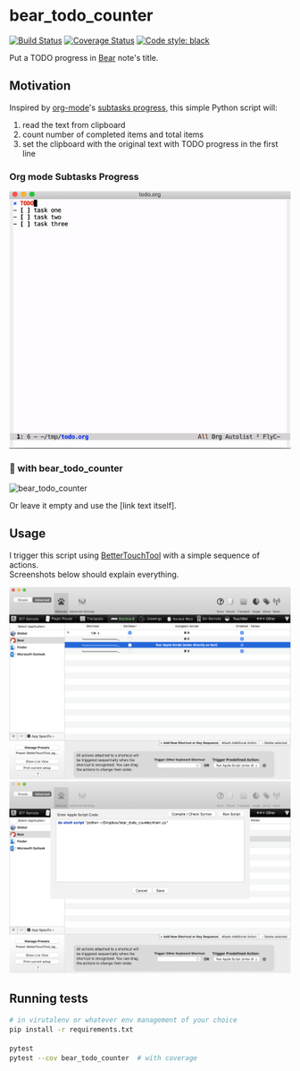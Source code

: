 # bear_todo_counter

[![Build Status](https://travis-ci.com/attomos/bear_todo_counter.svg?branch=master)](https://travis-ci.com/attomos/bear_todo_counter)
<a href='https://coveralls.io/github/attomos/bear_todo_counter?branch=master'><img src='https://coveralls.io/repos/github/attomos/bear_todo_counter/badge.svg?branch=master&kill_cache=1' alt='Coverage Status' /></a>
<a href="https://github.com/psf/black"><img alt="Code style: black" src="https://img.shields.io/badge/code%20style-black-000000.svg"></a>

Put a TODO progress in [Bear][bear] note's title.

## Motivation
Inspired by [org-mode][org-mode]'s [subtasks progress][org-mode-tasks], this simple Python script will:
1. read the text from clipboard
2. count number of completed items and total items
3. set the clipboard with the original text with TODO progress in the first line

### Org mode Subtasks Progress
![org-mode subtasks progress](./images/emacs.gif "org-mode subtasks progress")

### :bear: with bear_todo_counter
![bear_todo_counter](./images/bear.gif "bear_todo_counter")

Or leave it empty and use the [link text itself].


## Usage

I trigger this script using [BetterTouchTool][btt] with a simple sequence of actions.  
Screenshots below should explain everything.

![BTT Actions](./images/btt.png "BTT Actions")
![BTT Applescript](./images/btt2.png "BTT Applescript")


## Running tests
```bash
# in virutalenv or whatever env management of your choice
pip install -r requirements.txt

pytest
pytest --cov bear_todo_counter  # with coverage
```

[bear]: https://bear.app/
[org-mode]: https://orgmode.org/
[org-mode-tasks]: https://orgmode.org/manual/Breaking-down-tasks.html
[btt]: https://folivora.ai/
